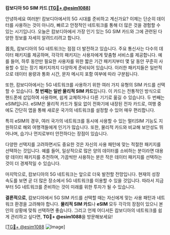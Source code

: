 **캄보디아 5G SIM 카드 [[TG💪+ @esim1088](https://t.me/s/esim1088)]**

안녕하세요 여러분! 캄보디아에서의 5G 시대를 준비하고 계신가요? 이제는 단순히 데이터를 사용하는 것이 아니라, 빠르고 안정적인 네트워크를 통해 더 많은 것을 경험할 수 있는 시기입니다. 오늘은 캄보디아에서 가장 인기 있는 5G SIM 카드와 그에 관련된 다양한 정보를 자세히 알려드리려고 합니다.

首先, 캄보디아의 5G 네트워크는 점점 더 발전하고 있습니다. 주요 통신사는 다수의 데이터 패키지를 제공하며, 각각의 패키지는 사용자에게 맞춤형 서비스를 제공합니다. 예를 들어, 하루 동안만 필요한 사용자를 위한 짧은 기간 패키지부터 몇 달 동안 꾸준히 사용할 수 있는 장기 패키지까지 다양하게 준비되어 있습니다. 이러한 패키지들은 일반적으로 데이터 용량과 통화 시간, 문자 메시지 포함 여부에 따라 구분됩니다.

또한, 캄보디아에서는 5G 네트워크를 사용하기 위한 여러 가지 유형의 SIM 카드를 선택할 수 있습니다. **첫 번째는 일반 물리적 SIM 카드**입니다. 이 카드는 전통적인 방식으로 핸드폰에 삽입하여 사용하며, 쉽게 교체하거나 다른 기기로 옮길 수 있습니다. 두 번째는 eSIM입니다. eSIM은 물리적 카드가 필요 없이 전화기에 내장된 전자 카드로, 여행 중에도 간단히 앱을 통해 새로운 국가의 네트워크를 설정할 수 있어 매우 편리합니다.

특히 eSIM의 경우, 여러 국가의 네트워크를 동시에 사용할 수 있는 멀티SIM 기능도 지원하므로 해외 여행객들에게 인기가 많습니다. 또한, 물리적 카드와 비교해 보안성도 뛰어나며, 습기나 먼지로부터 안전하다는 장점이 있습니다.

다양한 선택지를 고려하면서도 중요한 것은 자신의 사용 패턴에 맞는 적절한 패키지를 선택하는 것입니다. 예를 들어, 일상적으로 많은 양의 데이터를 소비하는 분이라면 대용량 데이터 패키지를 추천하며, 가끔씩만 사용하는 분은 작은 데이터 패키지를 선택하는 것이 더 경제적일 수 있습니다.

마지막으로, 캄보디아의 5G 네트워크는 앞으로 더욱 발전할 전망입니다. 현재의 성장 속도를 보면 곧 더 많은 장소에서 5G 네트워크를 이용할 수 있을 것입니다. 따라서 지금부터 5G 네트워크를 준비하는 것이 미래를 위한 투자가 될 수 있습니다.

**결론적으로**, 캄보디아에서 5G SIM 카드를 선택할 때는 자신에게 맞는 사용 패턴과 네트워크 환경을 고려해야 합니다. **물리적 SIM 카드**나 **eSIM** 모두 각각의 장점이 있으니 본인의 상황에 맞춰 선택하면 좋습니다. 그리고 언제 어디서든 캄보디아의 네트워크를 쉽게 관리하고 싶다면, **TG💪+ @esim1088**을 방문해보세요!

[[TG💪+ @esim1088](https://t.me/s/esim1088) ![Image](https://i.postimg.cc/Y0z9fWf4/image.png)]